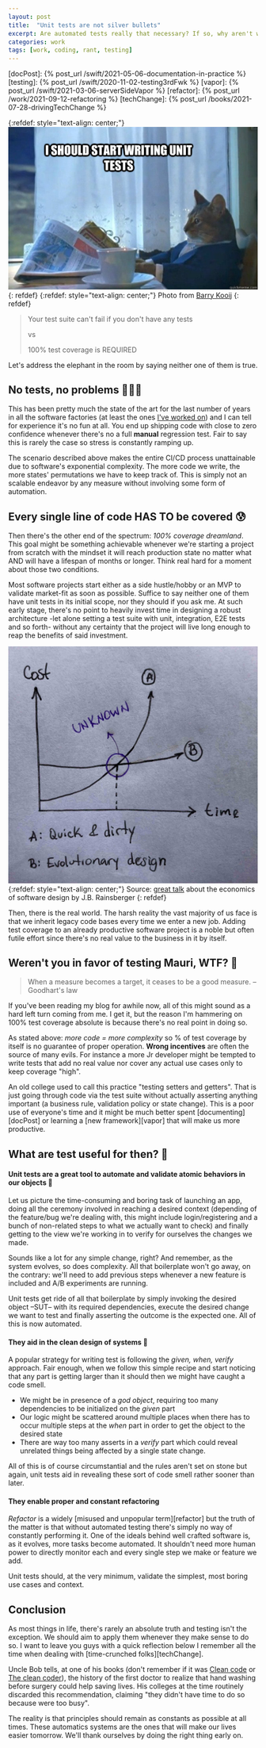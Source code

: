 ```yaml
---
layout: post
title:  "Unit tests are not silver bullets"
excerpt: Are automated tests really that necessary? If so, why aren't we writing more of them? Is TDD a cult?
categories: work
tags: [work, coding, rant, testing]
---
```


[referralLink]: https://www.barrykooij.com/wordsesh-presentation-unit-testing-wordpress/
 
[docPost]: {% post_url /swift/2021-05-06-documentation-in-practice %}
[testing]: {% post_url /swift/2020-11-02-testing3rdFwk %}
[vapor]: {% post_url /swift/2021-03-06-serverSideVapor %}
[refactor]: {% post_url /work/2021-09-12-refactoring %}
[techChange]: {% post_url /books/2021-07-28-drivingTechChange %}

{:refdef: style="text-align: center;"}
![reflexive cat](/assets/posts/14_unitTesting/cover.jpg)
{: refdef}
{:refdef: style="text-align: center;"}
Photo from [Barry Kooij][referralLink]
{: refdef}

> Your test suite can't fail if you don't have any tests
> 
> vs
> 
> 100% test coverage is REQUIRED

Let's address the elephant in the room by saying neither one of them is true. 

## No tests, no problems 🤦🏽‍♂️

This has been pretty much the state of the art for the last number of years in all the software factories (at least the ones [I've worked on](https://www.linkedin.com/in/mauriciochirino/)) and I can tell for experience it's no fun at all. You end up shipping code with close to zero confidence whenever there's no a full __manual__ regression test. Fair to say this is rarely the case so stress is constantly ramping up. 

The scenario described above makes the entire CI/CD process unattainable due to software's exponential complexity. The more code we write, the more states' permutations we have to keep track of. This is simply not an scalable endeavor by any measure without involving some form of automation.

## Every single line of code HAS TO be covered 😰

Then there's the other end of the spectrum: _100% coverage dreamland_. This goal might be something achievable whenever we're starting a project from scratch with the mindset it will reach production state no matter what AND will have a lifespan of months or longer. Think real hard for a moment about those two conditions.

Most software projects start either as a side hustle/hobby or an MVP to validate market-fit as soon as possible. Suffice to say neither one of them have unit tests in its initial scope, nor they should if you ask me. At such early stage, there's no point to heavily invest time in designing a robust architecture -let alone setting a test suite with unit, integration, E2E tests and so forth- without any certainty that the project will live long enough to reap the benefits of said investment.

![cost graph](/assets/posts/14_unitTesting/cost.jpg)
{:refdef: style="text-align: center;"}
Source: [great talk](https://youtu.be/TQ9rng6YFeY) about the economics of software design by J.B. Rainsberger
{: refdef}

Then, there is the real world. The harsh reality the vast majority of us face is that we inherit legacy code bases every time we enter a new job. Adding test coverage to an already productive software project is a noble but often futile effort since there's no real value to the business in it by itself.

## Weren't you in favor of testing Mauri, WTF? 🤨

> When a measure becomes a target, it ceases to be a good measure. – Goodhart's law

If you've been reading my blog for awhile now, all of this might sound as a hard left turn coming from me. I get it, but the reason I'm hammering on 100% test coverage absolute is because there's no real point in doing so. 

As stated above: _more code = more complexity_ so % of test coverage by itself is no guarantee of proper operation. **Wrong incentives** are often the source of many evils. For instance a more Jr developer might be tempted to write tests that add no real value nor cover any actual use cases only to keep coverage "high". 

An old college used to call this practice "testing setters and getters". That is just going through code via the test suite without actually asserting anything important (a business rule, validation policy or state change). This is a poor use of everyone's time and it might be much better spent [documenting][docPost] or learning a [new framework][vapor] that will make us more productive.

## What are test useful for then? 🧐

#### Unit tests are a great tool to automate and validate atomic behaviors in our objects 🤖

Let us picture the time-consuming and boring task of launching an app, doing all the ceremony involved in reaching a desired context (depending of the feature/bug we're dealing with, this might include login/registering and a bunch of non-related steps to what we actually want to check) and finally getting to the view we're working in to verify for ourselves the changes we made. 

Sounds like a lot for any simple change, right? And remember, as the system evolves, so does complexity. All that boilerplate won't go away, on the contrary: we'll need to add previous steps whenever a new feature is included and A/B experiments are running.

Unit tests get ride of all that boilerplate by simply invoking the desired object –SUT– with its required dependencies, execute the desired change we want to test and finally asserting the outcome is the expected one. All of this is now automated.

#### They aid in the clean design of systems 🧼

A popular strategy for writing test is following the _given, when, verify_ approach. Fair enough, when we follow this simple recipe and start noticing that any part is getting larger than it should then we might have caught a code smell. 

- We might be in presence of a _god object_, requiring too many dependencies to be initialized on the _given_ part
- Our logic might be scattered around multiple places when there has to occur multiple steps at the _when_ part in order to get the object to the desired state
- There are way too many asserts in a _verify_ part which could reveal unrelated things being affected by a single state change. 

All of this is of course circumstantial and the rules aren't set on stone but again, unit tests aid in revealing these sort of code smell rather sooner than later.

#### They enable proper and constant refactoring

_Refactor_ is a widely [misused and unpopular term][refactor] but the truth of the matter is that without automated testing there's simply no way of constantly performing it. One of the ideals behind well crafted software is, as it evolves, more tasks become automated. It shouldn't need more human power to directly monitor each and every single step we make or feature we add. 

Unit tests should, at the very minimum, validate the simplest, most boring use cases and context.

## Conclusion

As most things in life, there's rarely an absolute truth and testing isn't the exception. We should aim to apply them whenever they make sense to do so. I want to leave you guys with a quick reflection below I remember all the time when dealing with [time-crunched folks][techChange].

Uncle Bob tells, at one of his books (don't remember if it was [Clean code](https://amzn.to/3m5kaJ9) or [The clean coder](https://amzn.to/2XYQc1v)), the history of the first doctor to realize that hand washing before surgery could help saving lives. His colleges at the time routinely discarded this recommendation, claiming "they didn't have time to do so because were too busy". 

The reality is that principles should remain as constants as possible at all times. These automatics systems are the ones that will make our lives easier tomorrow. We'll thank ourselves by doing the right thing early on.



